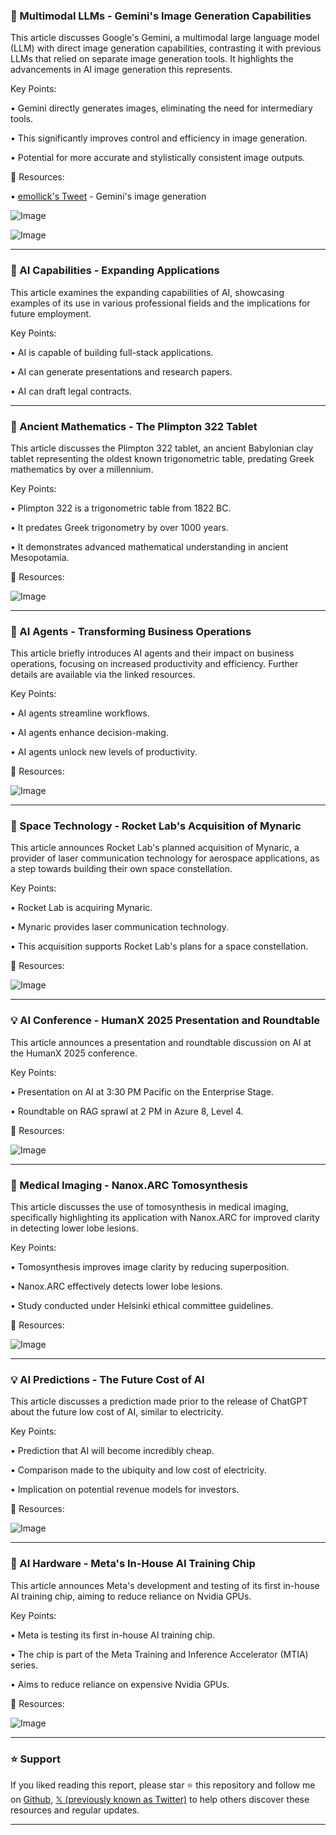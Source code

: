 ### 🤖 Multimodal LLMs - Gemini's Image Generation Capabilities

This article discusses Google's Gemini, a multimodal large language model (LLM) with direct image generation capabilities, contrasting it with previous LLMs that relied on separate image generation tools.  It highlights the advancements in AI image generation this represents.

Key Points:

• Gemini directly generates images, eliminating the need for intermediary tools.


• This significantly improves control and efficiency in image generation.


•  Potential for more accurate and stylistically consistent image outputs.



🔗 Resources:

• [emollick's Tweet](https://x.com/emollick/status/1899985671701311911) - Gemini's image generation


![Image](https://pbs.twimg.com/media/Gl4asQ8XsAAHnly?format=jpg&name=small)


![Image](https://pbs.twimg.com/media/Gl4f3PcWcAAtz7E?format=jpg&name=900x900)


---
### 🤖 AI Capabilities - Expanding Applications

This article examines the expanding capabilities of AI, showcasing examples of its use in various professional fields and the implications for future employment.

Key Points:

• AI is capable of building full-stack applications.


• AI can generate presentations and research papers.


• AI can draft legal contracts.



---
### 🤖 Ancient Mathematics - The Plimpton 322 Tablet

This article discusses the Plimpton 322 tablet, an ancient Babylonian clay tablet representing the oldest known trigonometric table, predating Greek mathematics by over a millennium.

Key Points:

• Plimpton 322 is a trigonometric table from 1822 BC.


• It predates Greek trigonometry by over 1000 years.


•  It demonstrates advanced mathematical understanding in ancient Mesopotamia.



🔗 Resources:

![Image](https://pbs.twimg.com/media/Gl2qf6pb0AAy2Z2?format=jpg&name=small)


---
### 🚀 AI Agents - Transforming Business Operations

This article briefly introduces AI agents and their impact on business operations, focusing on increased productivity and efficiency.  Further details are available via the linked resources.

Key Points:

• AI agents streamline workflows.


• AI agents enhance decision-making.


• AI agents unlock new levels of productivity.



🔗 Resources:

![Image](https://pbs.twimg.com/media/Gl2xNtmXYAAIQCt?format=jpg&name=small)


---
### 🚀 Space Technology - Rocket Lab's Acquisition of Mynaric

This article announces Rocket Lab's planned acquisition of Mynaric, a provider of laser communication technology for aerospace applications, as a step towards building their own space constellation.

Key Points:

• Rocket Lab is acquiring Mynaric.


• Mynaric provides laser communication technology.


• This acquisition supports Rocket Lab's plans for a space constellation.



🔗 Resources:

![Image](https://pbs.twimg.com/media/GlyjeB0aUAAQwNb?format=png&name=small)


---
### 💡 AI Conference - HumanX 2025 Presentation and Roundtable

This article announces a presentation and roundtable discussion on AI at the HumanX 2025 conference.

Key Points:

• Presentation on AI at 3:30 PM Pacific on the Enterprise Stage.


• Roundtable on RAG sprawl at 2 PM in Azure 8, Level 4.



🔗 Resources:

![Image](https://pbs.twimg.com/ext_tw_video_thumb/1899145313639604224/pu/img/T3HW-OFpOalOrWc6.jpg)


---
### 🤖 Medical Imaging - Nanox.ARC Tomosynthesis

This article discusses the use of tomosynthesis in medical imaging, specifically highlighting its application with Nanox.ARC for improved clarity in detecting lower lobe lesions.

Key Points:

• Tomosynthesis improves image clarity by reducing superposition.


• Nanox.ARC effectively detects lower lobe lesions.


• Study conducted under Helsinki ethical committee guidelines.



🔗 Resources:

![Image](https://pbs.twimg.com/ext_tw_video_thumb/1899808245365284864/pu/img/hUBxgfYGyCZbEB7L.jpg)


---
### 💡 AI Predictions - The Future Cost of AI

This article discusses a prediction made prior to the release of ChatGPT about the future low cost of AI, similar to electricity.

Key Points:

• Prediction that AI will become incredibly cheap.


•  Comparison made to the ubiquity and low cost of electricity.


•  Implication on potential revenue models for investors.



🔗 Resources:

![Image](https://pbs.twimg.com/ext_tw_video_thumb/1194380832632426496/pu/img/Ca3AhkCGaqmF-yIz.jpg)


---
### 🤖 AI Hardware - Meta's In-House AI Training Chip

This article announces Meta's development and testing of its first in-house AI training chip, aiming to reduce reliance on Nvidia GPUs.

Key Points:

• Meta is testing its first in-house AI training chip.


• The chip is part of the Meta Training and Inference Accelerator (MTIA) series.


• Aims to reduce reliance on expensive Nvidia GPUs.



🔗 Resources:

![Image](https://pbs.twimg.com/media/GlyZEgUXgAA9MTJ?format=png&name=small)


---

### ⭐️ Support

If you liked reading this report, please star ⭐️ this repository and follow me on [Github](https://github.com/Drix10), [𝕏 (previously known as Twitter)](https://x.com/DRIX_10_) to help others discover these resources and regular updates.

---